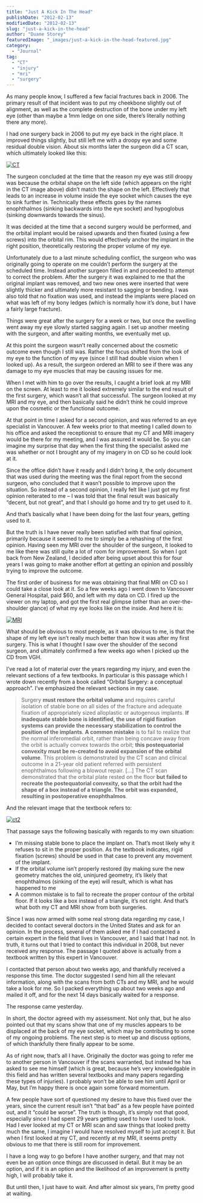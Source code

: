 ```yaml
---
title: "Just A Kick In The Head"
publishDate: "2012-02-13"
modifiedDate: "2012-02-13"
slug: "just-a-kick-in-the-head"
author: "Duane Storey"
featuredImage: "_images/just-a-kick-in-the-head-featured.jpg"
category:
  - "Journal"
tag:
  - "CT"
  - "injury"
  - "mri"
  - "surgery"
---
```


As many people know, I suffered a few facial fractures back in 2006. The primary result of that incident was to put my cheekbone slightly out of alignment, as well as the complete destruction of the bone under my left eye (other than maybe a 1mm ledge on one side, there’s literally nothing there any more).

I had one surgery back in 2006 to put my eye back in the right place. It improved things slightly, but still left me with a droopy eye and some residual double vision. About six months later the surgeon did a CT scan, which ultimately looked like this:

[![](_images/just-a-kick-in-the-head-1.png "CT")](_images/just-a-kick-in-the-head-1.png)

The surgeon concluded at the time that the reason my eye was still droopy was because the orbital shape on the left side (which appears on the right in the CT image above) didn’t match the shape on the left. Effectively that leads to an increase in volume inside the eye socket which causes the eye to sink further in. Technically these effects goes by the names enophthalmos (sinking backwards into the eye socket) and hypoglobus (sinking downwards towards the sinus).

It was decided at the time that a second surgery would be performed, and the orbital implant would be raised upwards and then fixated (using a few screws) into the orbital rim. This would effectively anchor the implant in the right position, theoretically restoring the proper volume of my eye.

Unfortunately due to a last minute scheduling conflict, the surgeon who was originally going to operate on me couldn’t perform the surgery at the scheduled time. Instead another surgeon filled in and proceeded to attempt to correct the problem. After the surgery it was explained to me that the original implant was removed, and two new ones were inserted that were slightly thicker and ultimately more resistant to sagging or bending. I was also told that no fixation was used, and instead the implants were placed on what was left of my bony ledges (which is normally how it’s done, but I have a fairly large fracture).

Things were great after the surgery for a week or two, but once the swelling went away my eye slowly started sagging again. I set up another meeting with the surgeon, and after waiting months, we eventually met up.

At this point the surgeon wasn’t really concerned about the cosmetic outcome even though I still was. Rather the focus shifted from the look of my eye to the function of my eye (since I still had double vision when I looked up). As a result, the surgeon ordered an MRI to see if there was any damage to my eye muscles that may be causing issues for me.

When I met with him to go over the results, I caught a brief look at my MRI on the screen. At least to me it looked extremely similar to the end result of the first surgery, which wasn’t all that successful. The surgeon looked at my MRI and my eye, and then basically said he didn’t think he could improve upon the cosmetic or the functional outcome.

At that point in time I asked for a second opinion, and was referred to an eye specialist in Vancouver. A few weeks prior to that meeting I called down to his office and asked the receptionist to ensure that my CT and MRI imagery would be there for my meeting, and I was assured it would be. So you can imagine my surprise that day when the first thing the specialist asked me was whether or not I brought any of my imagery in on CD so he could look at it.

Since the office didn’t have it ready and I didn’t bring it, the only document that was used during the meeting was the final report from the second surgeon, who concluded that it wasn’t possible to improve upon the situation. So instead of a second opinion, I really felt like I just got my first opinion reiterated to me – I was told that the final result was basically “decent, but not great”, and that I should go home and try to get used to it.

And that’s basically what I have been doing for the last four years, getting used to it.

But the truth is I have never really been satisfied with that final opinion, primarily because it seemed to me to simply be a rehashing of the first opinion. Having seen my MRI over the shoulder of the surgeon, it looked to me like there was still quite a lot of room for improvement. So when I got back from New Zealand, I decided after being upset about this for four years I was going to make another effort at getting an opinion and possibly trying to improve the outcome.

The first order of business for me was obtaining that final MRI on CD so I could take a close look at it. So a few weeks ago I went down to Vancouver General Hospital, paid $60, and left with my data on CD. I fired up the viewer on my laptop, and got the first real glimpse (other than an over-the-shoulder glance) of what my eye looks like on the inside. And here it is:

[![](_images/just-a-kick-in-the-head-2.jpg "MRI")](_images/just-a-kick-in-the-head-2.jpg)

What should be obvious to most people, as it was obvious to me, is that the shape of my left eye isn’t really much better than how it was after my first surgery. This is what I thought I saw over the shoulder of the second surgeon, and ultimately confirmed a few weeks ago when I picked up the CD from VGH.

I’ve read a lot of material over the years regarding my injury, and even the relevant sections of a few textbooks. In particular is this passage which I wrote down recently from a book called “Orbital Surgery: a conceptual approach”. I’ve emphasized the relevant sections in my case.

> Surgery **must restore the orbital volume** and requires careful isolation of stable bone on all sides of the fracture and adequate fixation of appropriately sized alloplastic or autogenous implants. **If inadequate stable bone is identified, the use of rigid fixation systems can provide the necessary stabilization to control the position of the implants**. **A common mistake** is to fail to realize that the normal inferomedial orbit, rather than being concave away from the orbit is actually convex towards the orbit; **this postequatorial convexity must be re-created to avoid expansion of the orbital volume**. This problem is demonstrated by the CT scan and clinical outcome in a 21-year old patient referred with persistent enophthalmos following a blowout repair. \[…\] The CT scan demonstrated that the orbital plate rested on the floor **but failed to recreate the postequatorial convexity, so that the orbit had the shape of a box instead of a triangle. The orbit was expanded, resulting in postoperative enophthalmos**.

And the relevant image that the textbook refers to:

[![](_images/just-a-kick-in-the-head-3.jpg "ct2")](_images/just-a-kick-in-the-head-3.jpg)

That passage says the following basically with regards to my own situation:

- I’m missing stable bone to place the implant on. That’s most likely why it refuses to sit in the proper position. As the textbook indicates, rigid fixation (screws) should be used in that case to prevent any movement of the implant.
- If the orbital volume isn’t properly restored (by making sure the new geometry matches the old, uninjured geometry, it’s likely that enophthalmos (sinking of the eye) will result, which is what has happened to me
- A common mistake is to fail to recreate the proper contour of the orbital floor. If it looks like a box instead of a triangle, it’s not right. And that’s what both my CT and MRI show from both surgeries.

Since I was now armed with some real strong data regarding my case, I decided to contact several doctors in the United States and ask for an opinion. In the process, several of them asked me if I had contacted a certain expert in the field that lives in Vancouver, and I said that I had not. In truth, it turns out that I tried to contact this individual in 2008, but never received any response. The passage I quoted above is actually from a textbook written by this expert in Vancouver.

I contacted that person about two weeks ago, and thankfully received a response this time. The doctor suggested I send him all the relevant information, along with the scans from both CTs and my MRI, and he would take a look for me. So I packed everything up about two weeks ago and mailed it off, and for the next 14 days basically waited for a response.

The response came yesterday.

In short, the doctor agreed with my assessment. Not only that, but he also pointed out that my scans show that one of my muscles appears to be displaced at the back of my eye socket, which may be contributing to some of my ongoing problems. The next step is to meet up and discuss options, of which thankfully there finally appear to be some.

As of right now, that’s all I have. Originally the doctor was going to refer me to another person in Vancouver if the scans warranted, but instead he has asked to see me himself (which is great, because he’s very knowledgable in this field and has written several textbooks and many papers regarding these types of injuries). I probably won’t be able to see him until April or May, but I’m happy there is once again some forward momentum.

A few people have sort of questioned my desire to have this fixed over the years, since the current result isn’t “that bad” as a few people have pointed out, and it “could be worse”. The truth is though, it’s simply not that good, especially since I had spent 29 years getting used to how I used to look. Had I ever looked at my CT or MRI scan and saw things that looked pretty much the same, I imagine I would have resolved myself to just accept it. But when I first looked at my CT, and recently at my MRI, it seems pretty obvious to me that there is still room for improvement.

I have a long way to go before I have another surgery, and that may not even be an option once things are discussed in detail. But it may be an option, and if it is an option and the likelihood of an improvement is pretty high, I will probably take it.

But until then, I just have to wait. And after almost six years, I’m pretty good at waiting.